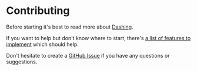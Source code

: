 # Contributing

Before starting it's best to read more about [Dashing](http://shopify.github.io/dashing/#setup).

If you want to help but don't know where to start, there's [a list of features to implement](https://github.com/suda/dashing-mining-dashboard#todo) which should help.

Don't hesitate to create a [GitHub Issue](https://github.com/suda/dashing-mining-dashboard/issues)
if you have any questions or suggestions.
